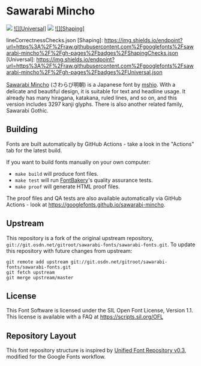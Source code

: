 # Sawarabi Mincho

[![][Fontbakery]](https://googlefonts.github.io/sawarabi-mincho/fontbakery/fontbakery-report.html)
[![][Universal]](https://googlefonts.github.io/sawarabi-mincho/fontbakery/fontbakery-report.html)
[![][GF Profile]](https://googlefonts.github.io/sawarabi-mincho/fontbakery/fontbakery-report.html)
[![][Shaping]](https://googlefonts.github.io/sawarabi-mincho/fontbakery/fontbakery-report.html)

[Fontbakery]: https://img.shields.io/endpoint?url=https%3A%2F%2Fraw.githubusercontent.com%2Fgooglefonts%2Fsawarabi-mincho%2F%2Fgh-pages%2Fbadges%2Foverall.json
[GF Profile]: https://img.shields.io/endpoint?url=https%3A%2F%2Fraw.githubusercontent.com%2Fgooglefonts%2Fsawarabi-mincho%2F%2Fgh-pages%2Fbadges%2FGoogleFonts.json
[Outline Correctness]: https://img.shields.io/endpoint?url=https%3A%2F%2Fraw.githubusercontent.com%2Fgooglefonts%2Fsawarabi-mincho%2F%2Fgh-pages%2Fbadges%2FOut
lineCorrectnessChecks.json
[Shaping]: https://img.shields.io/endpoint?url=https%3A%2F%2Fraw.githubusercontent.com%2Fgooglefonts%2Fsawarabi-mincho%2F%2Fgh-pages%2Fbadges%2FShapingChecks.json
[Universal]: https://img.shields.io/endpoint?url=https%3A%2F%2Fraw.githubusercontent.com%2Fgooglefonts%2Fsawarabi-mincho%2F%2Fgh-pages%2Fbadges%2FUniversal.json

<a href="http://sawarabi-fonts.osdn.jp/">Sawarabi Mincho</a> (さわらび明朝) is a Japanese font by <a href="http://mshio.b.osdn.me/">mshio</a>.
With a delicate and beautiful design, it is suitable for text and headline usage.
It already has many hiragana, katakana, ruled lines, and so on, and this version includes 3297 kanji glyphs.
There is also another related family, Sawarabi Gothic.

## Building

Fonts are built automatically by GitHub Actions - take a look in the "Actions" tab for the latest build.

If you want to build fonts manually on your own computer:

* `make build` will produce font files.
* `make test` will run [FontBakery](https://github.com/googlefonts/fontbakery)'s quality assurance tests.
* `make proof` will generate HTML proof files.

The proof files and QA tests are also available automatically via GitHub Actions - look at https://googlefonts.github.io/sawarabi-mincho.

## Upstream

This repository is a fork of the original upstream repository, `git://git.osdn.net/gitroot/sawarabi-fonts/sawarabi-fonts.git`. To update this repository with future changes from upstream:

```
git remote add upstream git://git.osdn.net/gitroot/sawarabi-fonts/sawarabi-fonts.git
git fetch upstream
git merge upstream/master
```

## License

This Font Software is licensed under the SIL Open Font License, Version 1.1.
This license is available with a FAQ at
https://scripts.sil.org/OFL

## Repository Layout

This font repository structure is inspired by [Unified Font Repository v0.3](https://github.com/unified-font-repository/Unified-Font-Repository), modified for the Google Fonts workflow.
